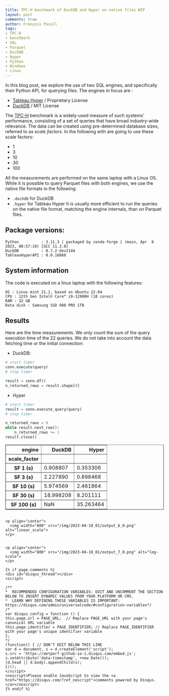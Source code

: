 ```yaml
---
title: TPC-H benchmark of DuckDB and Hyper on native files WIP
layout: post
comments: true
author: François Pacull
tags: 
- TPC-H 
- benchmark
- SQL
- Parquet
- DuckDB
- Hyper
- Python
- Windows
- Linux
---
```



In this blog post, we explore the use of two SQL engines, and specifically their Python API, for querying files. The engines in focus are :
- [Tableau Hyper](https://help.tableau.com/current/api/hyper_api/en-us/index.html) / Proprietary License
- [DuckDB](https://duckdb.org/) / MIT License

The [TPC-H](https://www.tpc.org/tpch/) benchmark is a widely-used measure of such systems' performance, consisting of a set of queries that have broad industry-wide relevance. The data can be created using pre-determined database sizes, referred to as *scale factors*. In the following with are going to use these scale factors: 
- 1  
- 3  
- 10  
- 30  
- 100  

All the measurements are performed on the same laptop with a Linux OS. While it is possible to query Parquet files with both engines, we use the native file formats in the following:
- `.duchdb` for DuckDB
- `.hyper` for Tableau Hyper
It is usually more efficient to run the queries on the native file format, matching the engine internals, than on Parquet files.

## Package versions:

    Python          : 3.11.3 | packaged by conda-forge | (main, Apr  6 2023, 08:57:19) [GCC 11.3.0]
    DuckDB          : 0.7.2-dev2144
    TableauHyperAPI : 0.0.16868


## System information

The code is executed on a linux laptop with the following features:

    OS : Linux mint 21.1, based on Ubuntu 22.04  
    CPU : 12th Gen Intel© Core™ i9-12900H (10 cores)    
    RAM : 32 GB  
    Data disk : Samsung SSD 980 PRO 1TB  


## Results

Here are the time measurements. We only count the sum of the query execution time of the 22 queries. We do not take into account the data fetching time or the initial connection: 

- DuckDB:

```python
# start timer
conn.execute(query)
# stop timer

result = conn.df()
n_returned_rows = result.shape[0]
```

- Hyper

```python
# start timer
result = conn.execute_query(query)
# stop timer

n_returned_rows = 0
while result.next_row():
    n_returned_rows += 1
result.close()
```

<div>
<style scoped>
    .dataframe tbody tr th:only-of-type {
        vertical-align: middle;
    }

    .dataframe tbody tr th {
        vertical-align: top;
    }

    .dataframe thead th {
        text-align: right;
    }
</style>
<table border="1" class="dataframe">
  <thead>
    <tr style="text-align: right;">
      <th>engine</th>
      <th>DuckDB</th>
      <th>Hyper</th>
    </tr>
    <tr>
      <th>scale_factor</th>
      <th></th>
      <th></th>
    </tr>
  </thead>
  <tbody>
    <tr>
      <th>SF 1 (s)</th>
      <td>0.908807</td>
      <td>0.353306</td>
    </tr>
    <tr>
      <th>SF 3 (s)</th>
      <td>2.227890</td>
      <td>0.898468</td>
    </tr>
    <tr>
      <th>SF 10 (s)</th>
      <td>5.974569</td>
      <td>2.461864</td>
    </tr>
    <tr>
      <th>SF 30 (s)</th>
      <td>18.998208</td>
      <td>8.201111</td>
    </tr>
    <tr>
      <th>SF 100 (s)</th>
      <td>NaN</td>
      <td>35.263464</td>
    </tr>
  </tbody>
</table>
</div>

```

<p align="center">
  <img width="800" src="/img/2023-04-18_01/output_6_0.png" alt="linear_scale">
</p>


<p align="center">
  <img width="800" src="/img/2023-04-18_01/output_7_0.png" alt="log-scale">
</p>

{% if page.comments %}
<div id="disqus_thread"></div>
<script>

/**
*  RECOMMENDED CONFIGURATION VARIABLES: EDIT AND UNCOMMENT THE SECTION BELOW TO INSERT DYNAMIC VALUES FROM YOUR PLATFORM OR CMS.
*  LEARN WHY DEFINING THESE VARIABLES IS IMPORTANT: https://disqus.com/admin/universalcode/#configuration-variables*/
/*
var disqus_config = function () {
this.page.url = PAGE_URL;  // Replace PAGE_URL with your page's canonical URL variable
this.page.identifier = PAGE_IDENTIFIER; // Replace PAGE_IDENTIFIER with your page's unique identifier variable
};
*/
(function() { // DON'T EDIT BELOW THIS LINE
var d = document, s = d.createElement('script');
s.src = 'https://aetperf-github-io-1.disqus.com/embed.js';
s.setAttribute('data-timestamp', +new Date());
(d.head || d.body).appendChild(s);
})();
</script>
<noscript>Please enable JavaScript to view the <a href="https://disqus.com/?ref_noscript">comments powered by Disqus.</a></noscript>
{% endif %}